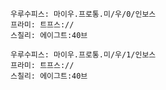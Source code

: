 
```쿠스통-프라메스
우루수피스: 마이우.프로통.미/우/0/인보스
프라미: 트프스://
스칠리: 에이그트:40브
```

```쿠스통-프라메스
우루수피스: 마이우.프로통.미/우/1/인보스
프라미: 트프스://
스칠리: 에이그트:40브
```
